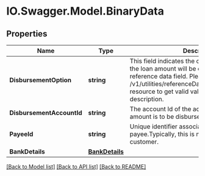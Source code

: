 # IO.Swagger.Model.BinaryData
## Properties

Name | Type | Description | Notes
------------ | ------------- | ------------- | -------------
**DisbursementOption** | **string** | This field indicates the options/mode in which the loan amount will be disbursed. This is a reference data field. Please use /v1/utilities/referenceData/{disbursementOption} resource to get valid value of this field with description. | 
**DisbursementAccountId** | **string** | The account Id of the account to which Loan amount is to be disbursed. | [optional] 
**PayeeId** | **string** | Unique identifier associated with the payee.Typically, this is not displayed to the customer. | [optional] 
**BankDetails** | [**BankDetails**](BankDetails.md) |  | [optional] 

[[Back to Model list]](../README.md#documentation-for-models) [[Back to API list]](../README.md#documentation-for-api-endpoints) [[Back to README]](../README.md)

